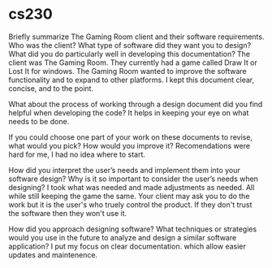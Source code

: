 # cs230
Briefly summarize The Gaming Room client and their software requirements. Who was the client? What type of software did they want you to design? What did you do particularly well in developing this documentation?
The client was The Gaming Room. They currently had a game called Draw It or Lost It for windows. The Gaming Room wanted to improve the software functionality and to expand to other platforms. I kept this document clear, concise, and to the point.

What about the process of working through a design document did you find helpful when developing the code?
It helps in keeping your eye on what needs to be done.

If you could choose one part of your work on these documents to revise, what would you pick? How would you improve it?
Recomendations were hard for me, I had no idea where to start.

How did you interpret the user’s needs and implement them into your software design? Why is it so important to consider the user’s needs when designing?
I took what was needed and made adjustments as needed. All while still keeping the game the same. Your client may ask you to do the work but it is the user's who truely control the product. If they don't trust the software then they won't use it.

How did you approach designing software? What techniques or strategies would you use in the future to analyze and design a similar software application?
I put my focus on clear documentation. which allow easier updates and maintenence.
